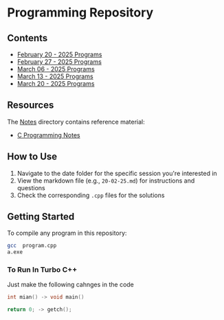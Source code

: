 # Programming Repository

## Contents

- [February 20 - 2025 Programs](./20-02-25/20-02-25.md)
- [February 27 - 2025 Programs](./27-02-25/27-02-25.md)
- [March 06 - 2025 Programs](./06-03-25/06-03-25.md)
- [March 13 - 2025 Programs](./13-03-25/13-03-25.md)
- [March 20 - 2025 Programs](./20-03-25/20-03-25.md)

## Resources

The [Notes](./Notes) directory contains reference material:

- [C Programming Notes](./Notes/CNotes.pdf)

## How to Use

1. Navigate to the date folder for the specific session you're interested in
2. View the markdown file (e.g., `20-02-25.md`) for instructions and questions
3. Check the corresponding `.cpp` files for the solutions

## Getting Started

To compile any program in this repository:

```bash
gcc  program.cpp
a.exe
```

### To Run In Turbo C++

Just make the following cahnges in the code

```c
int mian() -> void main()
```

```c
return 0; -> getch();
```
